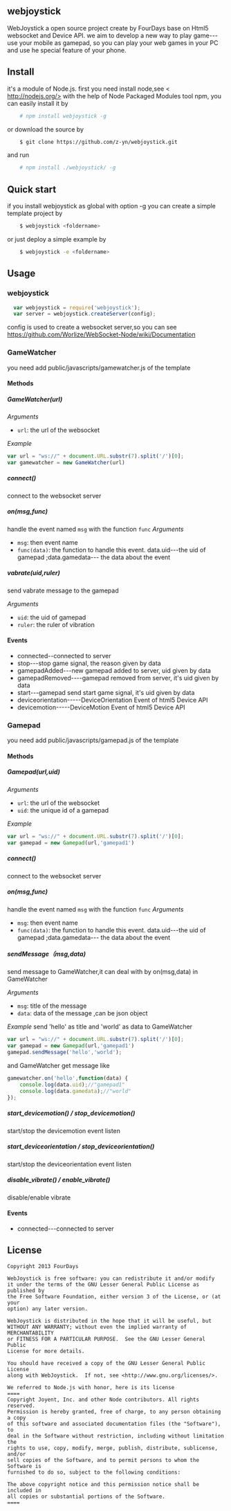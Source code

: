 
## webjoystick
WebJoystick a open source project create by FourDays base on Html5
websocket and Device API.  we aim to develop a new way to play game--- use
your mobile as gamepad, so you can play your web games in your PC and use
he special feature of your phone.
## Install
it's a module of Node.js. first you need install node,see < http://nodejs.org/>
with the help of Node Packaged Modules tool npm, you can easily install it by

```bash
    # npm install webjoystick -g
```
or download the source by
    
```bash
    $ git clone https://github.com/z-yn/webjoystick.git
```
and run

```bash
    # npm install ./webjoystick/ -g
```

## Quick start
if you install webjoystick as global with option -g
you can create a simple template project by 

```bash
    $ webjoystick <foldername>
```
or just deploy a simple example by

```bash
    $ webjoystick -e <foldername>
```
## Usage
### webjoystick
```javascript
  var webjoystick = require('webjoystick');
  var server = webjoystick.createServer(config);
```
config is used to create a websocket server,so you can see
<https://github.com/Worlize/WebSocket-Node/wiki/Documentation>
  
### GameWatcher
you need add public/javascripts/gamewatcher.js of the template
#### Methods

##### GameWatcher(url)

*Arguments*

* `url`: the url of the websocket

*Example*

```javascript
var url = "ws://" + document.URL.substr(7).split('/')[0];
var gamewatcher = new GameWatcher(url)
```
##### connect()
connect to the websocket server
##### on(msg,func)
handle the event named `msg` with the function `func`
*Arguments*
* `msg`: then event name
* `func(data)`: the function to handle this event.
    data.uid---the uid of gamepad ;data.gamedata--- the data about the event

##### vabrate(uid,ruler)
send vabrate message to the gamepad

*Arguments*
* `uid`: the uid of gamepad
* `ruler`: the ruler of vibration

####  Events
* connected--connected to server
* stop---stop game signal, the reason given by data
* gamepadAdded---new gamepad added to server, uid given by data
* gamepadRemoved----gamepad removed from server, it's uid given by data
* start---gamepad send start game signal, it's uid given by data 
* deviceorientation-----DeviceOrientation Event of html5 Device API
* devicemotion-----DeviceMotion Event of html5 Device API

### Gamepad
you need add public/javascripts/gamepad.js of the template
    
#### Methods

##### Gamepad(url,uid)

*Arguments*
* `url`: the url of the websocket
* `uid`: the unique id of a gamepad

*Example*

```javascript
var url = "ws://" + document.URL.substr(7).split('/')[0];
var gamepad = new Gamepad(url,'gamepad1')
```
##### connect()
connect to the websocket server

##### on(msg,func)
handle the event named `msg` with the function `func`
*Arguments*
* `msg`: then event name
* `func(data)`: the function to handle this event.
    data.uid---the uid of gamepad ;data.gamedata--- the data about the event
    
##### sendMessage（msg,data)
send message to GameWatcher,it can deal with by on(msg,data) in GameWatcher

*Arguments*
* `msg`: title of the message
* `data`: data of the message ,can be json object

*Example*
send 'hello' as title and 'world' as data to GameWatcher
```javascript
var url = "ws://" + document.URL.substr(7).split('/')[0];
var gamepad = new Gamepad(url,'gamepad1')
gamepad.sendMessage('hello','world');
```
and GameWatcher get message like

```javascript
gamewatcher.on('hello',function(data) {
    console.log(data.uid);//"gamepad1"
    console.log(data.gamedata);//"world"
});
```
##### start_devicemotion() / stop_devicemotion()
start/stop the devicemotion event listen
##### start_deviceorientation / stop_deviceorientation()
start/stop the deviceorientation event listen
##### disable_vibrate() / enable_vibrate()
disable/enable vibrate 

#### Events
* connected---connected to server


## License 
    Copyright 2013 FourDays
    
    WebJoystick is free software: you can redistribute it and/or modify
    it under the terms of the GNU Lesser General Public License as published by
    the Free Software Foundation, either version 3 of the License, or (at your
    option) any later version.

    WebJoystick is distributed in the hope that it will be useful, but
    WITHOUT ANY WARRANTY; without even the implied warranty of MERCHANTABILITY
    or FITNESS FOR A PARTICULAR PURPOSE.  See the GNU Lesser General Public
    License for more details.

    You should have received a copy of the GNU Lesser General Public License
    along with WebJoystick.  If not, see <http://www.gnu.org/licenses/>. 

    We referred to Node.js with honor, here is its license
    ====
    Copyright Joyent, Inc. and other Node contributors. All rights reserved.
    Permission is hereby granted, free of charge, to any person obtaining a copy
    of this software and associated documentation files (the "Software"), to
    deal in the Software without restriction, including without limitation the
    rights to use, copy, modify, merge, publish, distribute, sublicense, and/or
    sell copies of the Software, and to permit persons to whom the Software is
    furnished to do so, subject to the following conditions:

    The above copyright notice and this permission notice shall be included in
    all copies or substantial portions of the Software.
    ====
